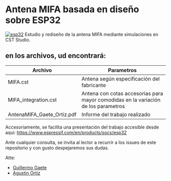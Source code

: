 # Antena MIFA basada en diseño sobre ESP32
[![esp32](https://ar.mouser.com/images/marketingid/2018/img/142687940.png?v=051920.1045)](https://www.espressif.com/en/products/socs/esp32)
Estudio y rediseño de la antena MIFA mediante simulaciones en CST Studio.

## en los archivos, ud encontrará:

| Archivo | Parametros |
| ------ | ------ |
| MIFA.cst | Antena según especificación del fabricante |
| MIFA_integration.cst | Antena con cotas accesorias para mayor comodidas en la variación de los parametros |
|AntenaMIFA_Gaete_Ortiz.pdf|Informe del trabajo realizado|

Accesoriamente, se facilita una presentación del trabajo accesible desde aqui:
https://www.espressif.com/en/products/socs/esp32

Ante cualquier consulta, se invita al lector a recurrir a los issues de este repositorio y con gusto despejaremos sus dudas.

Atte:
- [Guillermo Gaete](isaacgaete@est.frba.utn.edu.ar)
- [Agustin Ortiz](aortiz@est.frba.utn.edu.ar)
